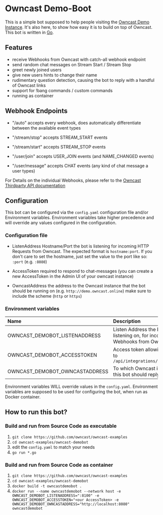 # Owncast Demo-Boot

This is a simple bot supposed to help people visiting the [Owncast Demo Instance](https://demo.owncast.online). It's also here, to show how easy it is to build on top of Owncast. This bot is written in [Go](https://golang.org/).

## Features

- receive Webhooks from Owncast with catch-all webhook endpoint
- send random chat messages on Stream Start / Stream Stop
- greet newly joined users
- give new users hints to change their name
- rudimentary question detection, causing the bot to reply with a handful of Owncast links
- support for !bang commands / custom commands
- running as container


## Webhook Endpoints

- "/auto"
    accepts every webhook, does automatically differentiate between the available event types

- "/stream/stop"
    accepts STREAM_START events

- "/stream/start"
    accepts STREAM_STOP events

- "/user/join"
    accepts USER_JOIN events (and NAME_CHANGED events)

- "/user/message"
    accepts CHAT events (any kind of chat message a user types)

For Details on the individual Webhooks, please refer to the [Owncast Thirdparty API documentation](https://owncast.online/thirdparty/webhooks/)

## Configuration

This bot can be configured via the `config.yaml` configuration file and/or Environment variables. Environment variables take higher precedence and will override any values configured in the configuration.

### Configuration file

- ListenAddress
    Hostname/Port the bot is listening for incoming HTTP Requests from Owncast. The expected format is `hostname:port`.
    If you don't care to set the hostname, just set the value to the port like so: `:port` (e.g. `:8080`)

- AccessToken
    required to respond to chat-messages (you can create a new AccessToken in the Admin UI of your owncast instance)

- OwncastAddress
    the address to the Owncast instance that the bot should be running on (e.g. `http://demo.owncast.online`)
    make sure to include the scheme (`http` or `https`)


### Environment variables

| Name                                | Description                                                                       | Example Value |
|:------------------------------------|:----------------------------------------------------------------------------------|:--------------|
| OWNCAST_DEMOBOT_LISTENADDRESS       | Listen Address the Bot is listening on, for incoming HTTP Webhooks from Owncast   | `:8100`       |
| OWNCAST_DEMOBOT_ACCESSTOKEN         | Access token allowing to post to `/api/integrations/chat/system`                  | `123-asd-234` |
| OWNCAST_DEMOBOT_OWNCASTADDRESS      | To which Owncast instance this bot should reply to                                | `https://https://watch.owncast.online `

Environment variables WILL override values in the `config.yaml`. Environment variables are supposed to be used for configuring the bot, when run as Docker container.

## How to run this bot?

### Build and run from Source Code as executable

1. `git clone https://github.com/owncast/owncast-examples`
1. `cd owncast-examples/owncast-demobot`
1. edit the `config.yaml` to match your needs
1. `go run *.go`

### Build and run from Source Code as container

1. `git clone https://github.com/owncast/owncast-examples`
1. `cd owncast-examples/owncast-demobot`
1. `docker build -t owncastdemobot .`
1. `docker run --name owncastdemobot --network host -e OWNCAST_DEMOBOT_LISTENADDRESS=":8100" -e OWNCAST_DEMOBOT_ACCESSTOKEN="<our AccessToken> -e OWNCAST_DEMOBOT_OWNCASTADDRESS="http://localhost:8080" owncastdemobot`
